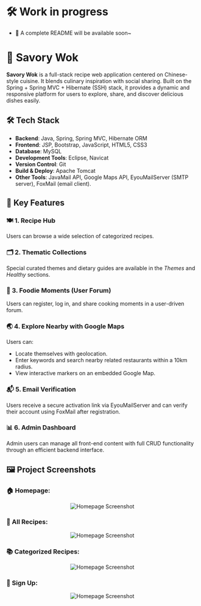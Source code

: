 # 🛠️ Work in progress </br>
+ 📝 A complete README will be available soon~

# 🍳 Savory Wok

**Savory Wok** is a full-stack recipe web application centered on Chinese-style cuisine. It blends culinary inspiration with social sharing. Built on the Spring + Spring MVC + Hibernate (SSH) stack, it provides a dynamic and responsive platform for users to explore, share, and discover delicious dishes easily.

## 🛠️ Tech Stack

- **Backend**: Java, Spring, Spring MVC, Hibernate ORM
- **Frontend**: JSP, Bootstrap, JavaScript, HTML5, CSS3
- **Database**: MySQL
- **Development Tools**: Eclipse, Navicat
- **Version Control**: Git
- **Build & Deploy**: Apache Tomcat
- **Other Tools**: JavaMail API, Google Maps API, EyouMailServer (SMTP server), FoxMail (email client).

## 🌟 Key Features

### 🍽️ 1. Recipe Hub
Users can browse a wide selection of categorized recipes.

### 🗂️ 2. Thematic Collections
Special curated themes and dietary guides are available in the *Themes* and *Healthy* sections.

### 🤳 3. Foodie Moments (User Forum)
Users can register, log in, and share cooking moments in a user-driven forum.

### 🌏 4. Explore Nearby with Google Maps
Users can:
- Locate themselves with geolocation.
- Enter keywords and search nearby related restaurants within a 10km radius.
- View interactive markers on an embedded Google Map.

### 📬 5. Email Verification
Users receive a secure activation link via EyouMailServer and can verify their account using FoxMail after registration.

### 📊 6. Admin Dashboard
Admin users can manage all front-end content with full CRUD functionality through an efficient backend interface.

## 🖼️ Project Screenshots
### 🏠 Homepage:
<div style="overflow:auto; max-height: 500px; text-align: center;">
    <img src="https://github.com/ChenXiang96/savory-wok-recipe-website/blob/master/Readme-Images/HomePage.png?raw=true" alt="Homepage Screenshot" style="max-width: 100%; height: auto;">
</div>

### 🥘 All Recipes:
<div style="overflow:auto; max-height: 500px; text-align: center;">
    <img src="https://github.com/ChenXiang96/savory-wok-recipe-website/blob/master/Readme-Images/All_Recipes.png?raw=true" alt="Homepage Screenshot" style="max-width: 100%; height: auto;">
</div>

### 📚 Categorized Recipes:
<div style="overflow:auto; max-height: 500px; text-align: center;">
    <img src="https://github.com/ChenXiang96/savory-wok-recipe-website/blob/master/Readme-Images/Categorized_Recipes.jpg?raw=true" alt="Homepage Screenshot" style="max-width: 100%; height: auto;">
</div>

### 📝 Sign Up:
<div style="overflow:auto; max-height: 500px; text-align: center;">
    <img src="https://github.com/ChenXiang96/savory-wok-recipe-website/blob/master/Readme-Images/SignUp.png?raw=true" alt="Homepage Screenshot" style="max-width: 100%; height: auto;">
</div>
